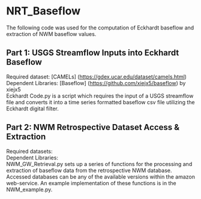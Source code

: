 # NRT_Baseflow
The following code was used for the computation of Eckhardt baseflow and extraction of NWM baseflow values.

## Part 1: USGS Streamflow Inputs into Eckhardt Baseflow
Required dataset: [CAMELs] (https://gdex.ucar.edu/dataset/camels.html) </br>
Dependent Libraries: [Baseflow] (https://github.com/xiejx5/baseflow) by xiejx5 </br>
Eckhardt Code.py is a script which requires the input of a USGS streamflow file and converts it into a
time series formatted baseflow csv file utilizing the Eckhardt digital filter. 



## Part 2: NWM Retrospective Dataset Access & Extraction
Required datasets: </br>
Dependent Libraries: </br>
NWM_GW_Retrieval.py sets up a series of functions for the processing and extraction of baseflow data from the
retrospective NWM database. Accessed databases can be any of the available versions within the amazon web-service.
An example implementation of these functions is in the NWM_example.py.
